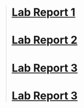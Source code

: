 > # [Lab Report 1](https://jphung101.github.io/cse15l-lab-reports/lab-report-1-week-2.html)
> # [Lab Report 2](https://jphung101.github.io/cse15l-lab-reports/lab-report-2-week-4.html)
> # [Lab Report 3](https://jphung101.github.io/cse15l-lab-reports/lab-report-3-week-6.html)
> # [Lab Report 3](https://jphung101.github.io/cse15l-lab-reports/lab-report-4-week-8.html)

